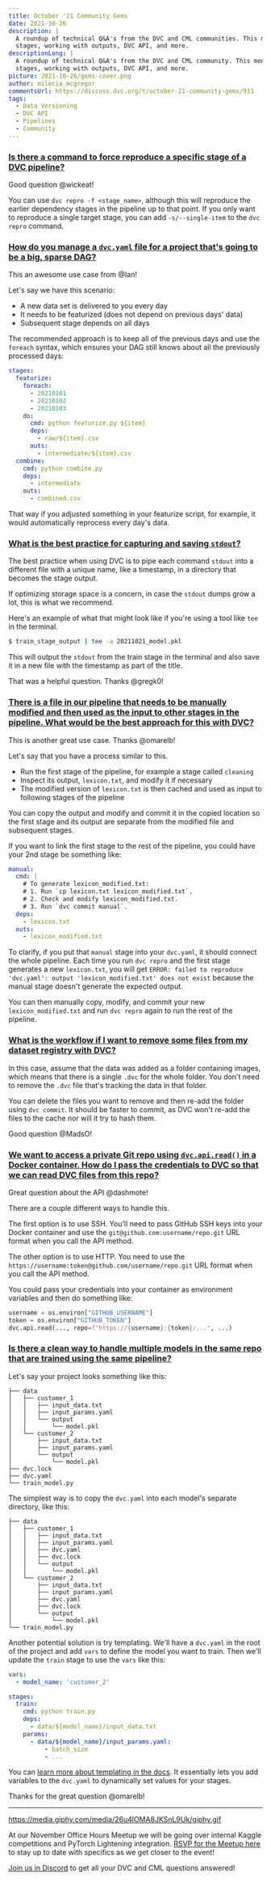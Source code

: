 ```yaml
---
title: October '21 Community Gems
date: 2021-10-26
description: |
  A roundup of technical Q&A's from the DVC and CML communities. This month: DVC
  stages, working with outputs, DVC API, and more.
descriptionLong: |
  A roundup of technical Q&A's from the DVC and CML community. This month: DVC
  stages, working with outputs, DVC API, and more.
picture: 2021-10-26/gems-cover.png
author: milecia_mcgregor
commentsUrl: https://discuss.dvc.org/t/october-21-community-gems/931
tags:
  - Data Versioning
  - DVC API
  - Pipelines
  - Community
---
```


### [Is there a command to force reproduce a specific stage of a DVC pipeline?](https://discord.com/channels/485586884165107732/563406153334128681/893056918699008000)

Good question @wickeat!

You can use `dvc repro -f <stage_name>`, although this will reproduce the
earlier dependency stages in the pipeline up to that point. If you only want to
reproduce a single target stage, you can add `-s/--single-item` to the
`dvc repro` command.

### [How do you manage a `dvc.yaml` file for a project that's going to be a big, sparse DAG?](https://discord.com/channels/485586884165107732/563406153334128681/893487527749623859)

This an awesome use case from @Ian!

Let's say we have this scenario:

- A new data set is delivered to you every day
- It needs to be featurized (does not depend on previous days' data)
- Subsequent stage depends on all days

The recommended approach is to keep all of the previous days and use the
`foreach` syntax, which ensures your DAG still knows about all the previously
processed days:

```yaml
stages:
  featurize:
    foreach:
      - 20210101
      - 20210102
      - 20210103
    do:
      cmd: python featurize.py ${item}
      deps:
        - raw/${item}.csv
      outs:
        - intermediate/${item}.csv
  combine:
    cmd: python combine.py
    deps:
      - intermediate
    outs:
      - combined.csv
```

That way if you adjusted something in your featurize script, for example, it
would automatically reprocess every day's data.

### [What is the best practice for capturing and saving `stdout`?](https://discord.com/channels/485586884165107732/563406153334128681/893903023355613214)

The best practice when using DVC is to pipe each command `stdout` into a
different file with a unique name, like a timestamp, in a directory that becomes
the stage output.

If optimizing storage space is a concern, in case the `stdout` dumps grow a lot,
this is what we recommend.

Here's an example of what that might look like if you're using a tool like `tee`
in the terminal.

```bash
$ train_stage_output | tee -a 20211021_model.pkl
```

This will output the `stdout` from the train stage in the terminal and also save
it in a new file with the timestamp as part of the title.

That was a helpful question. Thanks @gregk0!

### [There is a file in our pipeline that needs to be manually modified and then used as the input to other stages in the pipeline. What would be the best approach for this with DVC?](https://discord.com/channels/485586884165107732/563406153334128681/894577842363445308)

This is another great use case. Thanks @omarelb!

Let's say that you have a process similar to this.

- Run the first stage of the pipeline, for example a stage called `cleaning`
- Inspect its output, `lexicon.txt`, and modify it if necessary
- The modified version of `lexicon.txt` is then cached and used as input to
  following stages of the pipeline

You can copy the output and modify and commit it in the copied location so the
first stage and its output are separate from the modified file and subsequent
stages.

If you want to link the first stage to the rest of the pipeline, you could have
your 2nd stage be something like:

```yaml
manual:
  cmd: |
    # To generate lexicon_modified.txt:
    # 1. Run `cp lexicon.txt lexicon_modified.txt`.
    # 2. Check and modify lexicon_modified.txt.
    # 3. Run `dvc commit manual`.
  deps:
    - lexicon.txt
  outs:
    - lexicon_modified.txt
```

To clarify, if you put that `manual` stage into your `dvc.yaml`, it should
connect the whole pipeline. Each time you run `dvc repro` and the first stage
generates a new `lexicon.txt`, you will get
`ERROR: failed to reproduce 'dvc.yaml': output 'lexicon_modified.txt' does not exist`
because the manual stage doesn't generate the expected output.

You can then manually copy, modify, and commit your new `lexicon_modified.txt`
and run `dvc repro` again to run the rest of the pipeline.

### [What is the workflow if I want to remove some files from my dataset registry with DVC?](https://discord.com/channels/485586884165107732/485596304961962003/895192983366942740)

In this case, assume that the data was added as a folder containing images,
which means that there is a single `.dvc` for the whole folder. You don't need
to remove the `.dvc` file that's tracking the data in that folder.

You can delete the files you want to remove and then re-add the folder using
`dvc commit`. It should be faster to commit, as DVC won't re-add the files to
the cache nor will it try to hash them.

Good question @MadsO!

### [We want to access a private Git repo using `dvc.api.read()` in a Docker container. How do I pass the credentials to DVC so that we can read DVC files from this repo?](https://discord.com/channels/485586884165107732/485596304961962003/894533078389784577)

Great question about the API @dashmote!

There are a couple different ways to handle this.

The first option is to use SSH. You'll need to pass GitHub SSH keys into your
Docker container and use the `git@github.com:username/repo.git` URL format when
you call the API method.

The other option is to use HTTP. You need to use the
`https://username:token@github.com/username/repo.git` URL format when you call
the API method.

You could pass your credentials into your container as environment variables and
then do something like:

```python
username = os.environ["GITHUB_USERNAME"]
token = os.environ["GITHUB_TOKEN"]
dvc.api.read(..., repo=f"https://{username}:{token}/...", ...)
```

### [Is there a clean way to handle multiple models in the same repo that are trained using the same pipeline?](https://discord.com/channels/485586884165107732/563406153334128681/895368479853649930)

Let's say your project looks something like this:

```dvc
├── data
│   ├── customer_1
│   │   ├── input_data.txt
│   │   ├── input_params.yaml
│   │   └── output
│   │       └── model.pkl
│   └── customer_2
│       ├── input_data.txt
│       ├── input_params.yaml
│       └── output
│           └── model.pkl
├── dvc.lock
├── dvc.yaml
└── train_model.py
```

The simplest way is to copy the `dvc.yaml` into each model's separate directory,
like this:

```dvc
├── data
│   ├── customer_1
│   │   ├── input_data.txt
│   │   ├── input_params.yaml
│   │   ├── dvc.yaml
│   │   ├── dvc.lock
│   │   └── output
│   │       └── model.pkl
│   └── customer_2
│       ├── input_data.txt
│       ├── input_params.yaml
│       ├── dvc.yaml
│       ├── dvc.lock
│       └── output
│           └── model.pkl
└── train_model.py
```

Another potential solution is try templating. We'll have a `dvc.yaml` in the
root of the project and add `vars` to define the model you want to train. Then
we'll update the `train` stage to use the `vars` like this:

```yaml
vars:
  - model_name: 'customer_2'

stages:
  train:
    cmd: python train.py
    deps:
      - data/${model_name}/input_data.txt
    params:
      - data/${model_name}/input_params.yaml:
          - batch_size
          - ...
```

You can
[learn more about templating in the docs](https://dvc.org/doc/user-guide/project-structure/pipelines-files#templating).
It essentially lets you add variables to the `dvc.yaml` to dynamically set
values for your stages.

Thanks for the great question @omarelb!

---

https://media.giphy.com/media/26u4lOMA8JKSnL9Uk/giphy.gif

At our November Office Hours Meetup we will be going over internal Kaggle
competitions and PyTorch Lightening integration.
[RSVP for the Meetup here](https://www.meetup.com/DVC-Community-Virtual-Meetups/events/281355245/)
to stay up to date with specifics as we get closer to the event!

[Join us in Discord](https://discord.com/invite/dvwXA2N) to get all your DVC and
CML questions answered!
